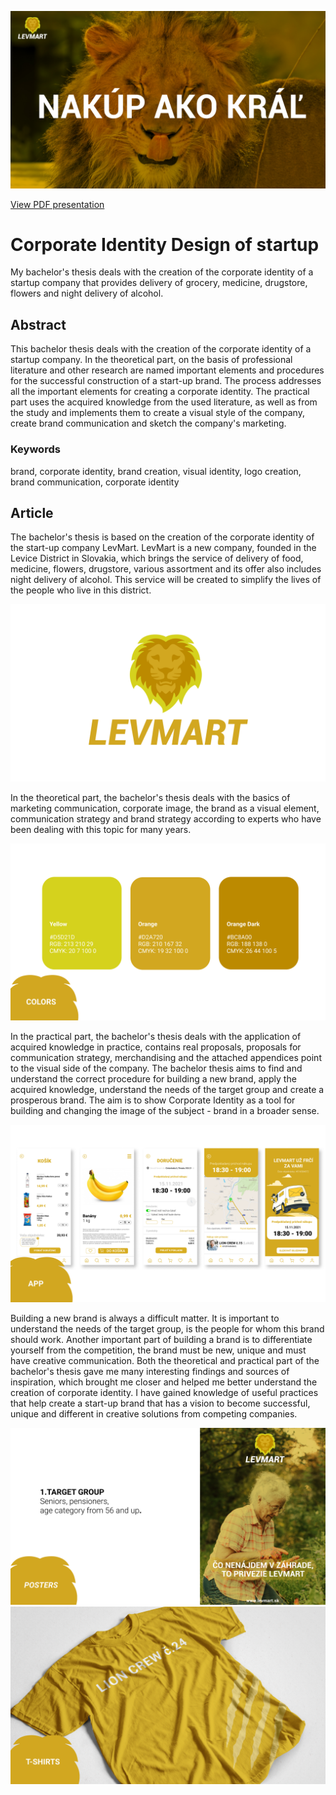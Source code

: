 ![Claim.](./img/levmart_claim.png)

[View PDF presentation](final_presentation.pdf)

# Corporate Identity Design of startup

My bachelor's thesis deals with the creation of the corporate identity of a startup company 
that provides delivery of grocery, medicine, drugstore, flowers and night delivery of alcohol.

## Abstract

This bachelor thesis deals with the creation of the corporate identity of a startup company. In the theoretical part, on the basis of professional literature 
and other research are named important elements and procedures for the successful construction of a start-up brand. The process addresses all the important 
elements for creating a corporate identity. The practical part uses the acquired knowledge from the used literature, as well as from the study and implements 
them to create a visual style of the company, create brand communication and sketch the company's marketing.

### Keywords
brand, corporate identity, brand creation, visual identity, logo creation, brand communication, corporate identity

## Article
The bachelor's thesis is based on the creation of the corporate identity of the start-up company LevMart. 
LevMart is a new company, founded in the Levice District in Slovakia, which brings the service of delivery of food, medicine, 
flowers, drugstore, various assortment and its offer also includes night delivery of alcohol. 
This service will be created to simplify the lives of the people who live in this district.

![Logo.](./img/levmart_logo.png)

In the theoretical part, the bachelor's thesis deals with the basics of marketing communication, corporate image, the brand as a visual element, communication 
strategy and brand strategy according to experts who have been dealing with this topic for many years.

![Colors.](./img/levmart_colors.png)

In the practical part, the bachelor's thesis deals with the application of acquired knowledge in practice, contains real proposals, 
proposals for communication strategy, merchandising and the attached appendices point to the visual side of the company.
The bachelor thesis aims to find and understand the correct procedure for building a new brand, apply the acquired knowledge, understand the needs of the target group and create a prosperous brand. The aim is to show Corporate Identity as a tool for building and changing the image of the subject - brand in a broader sense.

![App.](./img/levmart_app.png)

Building a new brand is always a difficult matter. It is important to understand the needs of the target group, is the people for whom this brand should work. 
Another important part of building a brand is to differentiate yourself from the competition, the brand must be new, unique and must have creative communication.
Both the theoretical and practical part of the bachelor's thesis gave me many interesting findings and sources of inspiration, which brought me closer 
and helped me better understand the creation of corporate identity. I have gained knowledge of useful practices that help create a start-up brand that has a vision to become successful, unique and different in creative solutions from competing companies.

![Poster.](./img/levmart_poster.png)
![T-shirt.](./img/levmart_tshirt.png)
